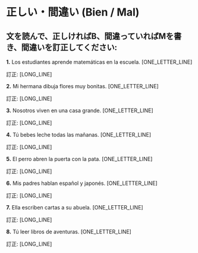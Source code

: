 # 正しい・間違い (Bien / Mal)

## 文を読んで、正しければB、間違っていればMを書き、間違いを訂正してください:

**1.** Los estudiantes aprende matemáticas en la escuela. [ONE_LETTER_LINE]

   訂正: [LONG_LINE]

**2.** Mi hermana dibuja flores muy bonitas. [ONE_LETTER_LINE]

   訂正: [LONG_LINE]

**3.** Nosotros viven en una casa grande. [ONE_LETTER_LINE]

   訂正: [LONG_LINE]

**4.** Tú bebes leche todas las mañanas. [ONE_LETTER_LINE]

   訂正: [LONG_LINE]

**5.** El perro abren la puerta con la pata. [ONE_LETTER_LINE]

   訂正: [LONG_LINE]

**6.** Mis padres hablan español y japonés. [ONE_LETTER_LINE]

   訂正: [LONG_LINE]

**7.** Ella escriben cartas a su abuela. [ONE_LETTER_LINE]

   訂正: [LONG_LINE]

**8.** Tú leer libros de aventuras. [ONE_LETTER_LINE]

   訂正: [LONG_LINE]